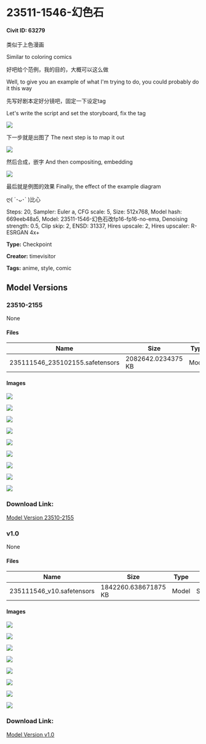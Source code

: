 # 23511-1546-幻色石

#### Civit ID: 63279

<p>类似于上色漫画</p><p>Similar to coloring comics</p><p></p><p>好吧给个范例，我的目的，大概可以这么做</p><p>Well, to give you an example of what I'm trying to do, you could probably do it this way</p><p>先写好剧本定好分镜吧，固定一下设定tag</p><p>Let's write the script and set the storyboard, fix the tag</p><img src="https://image.civitai.com/xG1nkqKTMzGDvpLrqFT7WA/9fee1b40-991f-492a-b9fe-4cbe7ebf4ec7/width=525/9fee1b40-991f-492a-b9fe-4cbe7ebf4ec7.jpeg" /><p>下一步就是出图了  The next step is to map it out</p><img src="https://image.civitai.com/xG1nkqKTMzGDvpLrqFT7WA/0f3e93c3-d205-4853-b0f6-ebed86491191/width=525/0f3e93c3-d205-4853-b0f6-ebed86491191.jpeg" /><p>然后合成，嵌字    And then compositing, embedding</p><img src="https://image.civitai.com/xG1nkqKTMzGDvpLrqFT7WA/b3a65620-5227-44a6-8428-86cf4d4fc4c5/width=525/b3a65620-5227-44a6-8428-86cf4d4fc4c5.jpeg" /><p>最后就是例图的效果  Finally, the effect of the example diagram</p><p>ღ( ´･ᴗ･` )比心</p><p></p><p></p><p>Steps: 20, Sampler: Euler a, CFG scale: 5, Size: 512x768, Model hash: 669eeb48a5, Model: 23511-1546-幻色石改fp16-fp16-no-ema, Denoising strength: 0.5, Clip skip: 2, ENSD: 31337, Hires upscale: 2, Hires upscaler: R-ESRGAN 4x+</p>

**Type:** Checkpoint

**Creator:** timevisitor

**Tags:** anime, style, comic

## Model Versions

### 23510-2155

None

#### Files

| Name | Size | Type | Format | Download Url | AutoV1 | AutoV2 | SHA256 | CRC32 | BLAKE3 |
| --- | --- | --- | --- | --- | --- | --- | --- | --- | --- |
| 235111546_235102155.safetensors | 2082642.0234375 KB | Model | SafeTensor | https://civitai.com/api/download/models/69435 | 35EEC928 | 9308995EFA | 9308995EFA50DC216322FC88F55D580D77869157570A2CE307B43D8859EAA763 | 9B687C40 | D8A80643C5569EB48E5F63C591C9CC064C6F6C09AC1756CD6DF2A9C492EE1C32 |

#### Images

<p><img src="https://image.civitai.com/xG1nkqKTMzGDvpLrqFT7WA/7403e94b-7667-4c87-b49f-7cc90216b909/width=450/775091.jpeg" /></p>

<p><img src="https://image.civitai.com/xG1nkqKTMzGDvpLrqFT7WA/8840ac67-74c5-44e4-86a4-7b832ef38371/width=450/775093.jpeg" /></p>

<p><img src="https://image.civitai.com/xG1nkqKTMzGDvpLrqFT7WA/a3bfec99-fe06-4f18-967d-efd9768a2859/width=450/775094.jpeg" /></p>

<p><img src="https://image.civitai.com/xG1nkqKTMzGDvpLrqFT7WA/f7cbe005-8d6b-4690-9c4d-bf93ae5571d1/width=450/775096.jpeg" /></p>

<p><img src="https://image.civitai.com/xG1nkqKTMzGDvpLrqFT7WA/f2147d8d-2e6a-4388-aa19-f5c61f858cc5/width=450/775097.jpeg" /></p>

<p><img src="https://image.civitai.com/xG1nkqKTMzGDvpLrqFT7WA/dc6d0450-d494-4ed6-836d-7d5ae9a945bc/width=450/775098.jpeg" /></p>

<p><img src="https://image.civitai.com/xG1nkqKTMzGDvpLrqFT7WA/de5429a7-106d-4cac-883b-de2e90104812/width=450/775100.jpeg" /></p>

<p><img src="https://image.civitai.com/xG1nkqKTMzGDvpLrqFT7WA/671a602b-5be8-4331-b766-78250d6e14b5/width=450/775101.jpeg" /></p>

<p><img src="https://image.civitai.com/xG1nkqKTMzGDvpLrqFT7WA/c76a5284-2202-4edf-864b-dca5e65f2523/width=450/775103.jpeg" /></p>

### Download Link:

[Model Version 23510-2155](https://civitai.com/api/download/models/69435)

### v1.0

None

#### Files

| Name | Size | Type | Format | Download Url | AutoV1 | AutoV2 | SHA256 | CRC32 | BLAKE3 |
| --- | --- | --- | --- | --- | --- | --- | --- | --- | --- |
| 235111546_v10.safetensors | 1842260.638671875 KB | Model | SafeTensor | https://civitai.com/api/download/models/67821 | B0182537 | 669EEB48A5 | 669EEB48A5F0672F8F121FA91CF4668848F16D43665B980DC35CA1978FA352E0 | 103C6113 | 357F3DCEDF4E53B0DB0855C935EBE49EBFA26C540210DC24EF8602354672740C |

#### Images

<p><img src="https://image.civitai.com/xG1nkqKTMzGDvpLrqFT7WA/f628b43b-8dc1-4d78-9211-5736d96916cb/width=450/774297.jpeg" /></p>

<p><img src="https://image.civitai.com/xG1nkqKTMzGDvpLrqFT7WA/f72364f9-ec0b-4c81-9eab-ab7d3da70b1f/width=450/753773.jpeg" /></p>

<p><img src="https://image.civitai.com/xG1nkqKTMzGDvpLrqFT7WA/ad25e51b-20f5-45cf-a199-d49c95d430cc/width=450/753774.jpeg" /></p>

<p><img src="https://image.civitai.com/xG1nkqKTMzGDvpLrqFT7WA/ef650d67-2b75-473b-9add-887e310a1702/width=450/753775.jpeg" /></p>

<p><img src="https://image.civitai.com/xG1nkqKTMzGDvpLrqFT7WA/b5bca32d-3a25-4d55-891b-c40e4fa6c29c/width=450/753777.jpeg" /></p>

<p><img src="https://image.civitai.com/xG1nkqKTMzGDvpLrqFT7WA/9c671798-f651-4400-8232-a38c24b93055/width=450/753778.jpeg" /></p>

<p><img src="https://image.civitai.com/xG1nkqKTMzGDvpLrqFT7WA/e88e475b-a8b4-44f3-9737-8c0ed77b5294/width=450/753779.jpeg" /></p>

<p><img src="https://image.civitai.com/xG1nkqKTMzGDvpLrqFT7WA/c1778454-ee3f-4a07-a5f7-2e97ce0f93e8/width=450/753780.jpeg" /></p>

### Download Link:

[Model Version v1.0](https://civitai.com/api/download/models/67821)

